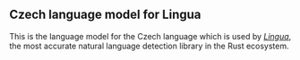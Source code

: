 ## Czech language model for Lingua

This is the language model for the Czech language which is used by 
[*Lingua*](https://github.com/pemistahl/lingua-rs), 
the most accurate natural language detection library in the Rust ecosystem.